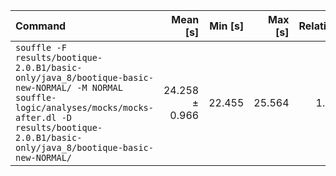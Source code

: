 | Command | Mean [s] | Min [s] | Max [s] | Relative |
|:---|---:|---:|---:|---:|
| `souffle -F results/bootique-2.0.B1/basic-only/java_8/bootique-basic-new-NORMAL/ -M NORMAL souffle-logic/analyses/mocks/mocks-after.dl -D results/bootique-2.0.B1/basic-only/java_8/bootique-basic-new-NORMAL/` | 24.258 ± 0.966 | 22.455 | 25.564 | 1.00 |
